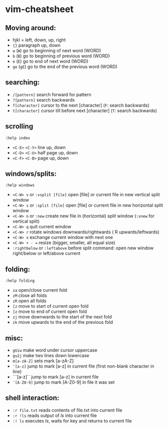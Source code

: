 # vim-cheatsheet

## Moving around:

- hjkl = left, down, up, right
- `{}` paragraph up, down
- `w` (`W`) go to beginning of next word (WORD)
- `b` (`B`) go to beginning of previous word (WORD)
- `e` (`E`) go to end of next word (WORD)
- `ge` (`gE`) go to the end of the previous word (WORD)

## searching:
- `/[pattern]` search forward for pattern
- `?[pattern]` search backwards
- `f[character]` cursor to the next [character] (`F`: search backwards)
- `t[character]` cursor till before next [character] (`T`: search backwards)

## scrolling

```
:help index
```

- `<C-E>` `<C-Y>` line up, down
- `<C-D>` `<C-U>` half page up, down
- `<C-F>` `<C-B>` page up, down

## windows/splits:

```
:help windows
```

- `<C-W> v` or `:vsplit [file]` open [file] or current file in new vertical split window
- `<C-W> s` or `:split [file]` open [file] or current file in new horizontal split window
- `<C-W> n` or `:new` create new file in (horizontal) split window (`:vnew` for vertical split)
- `<C-W> q` quit current window
- `<C-W> r` rotate windows downwards/rightwards (<C-W> R upwards/leftwards)
- `<C-W> x` exchange current window with next one
- `<C-W> + - =` resize (bigger, smaller, all equal size)
- `:rightbelow` or `:leftabove` before split command: open new window right/below or left/above current

## folding:

```
:help folding
```

- `za` open/close current fold
- `zM` close all folds
- `zR` open all folds
- `[z` move to start of current open fold
- `]z` move to end of current open fold
- `zj` move downwards to the start of the next fold
- `zk` move upwards to the end of the previous fold

## misc:
- `gUiw` make word under cursor uppercase
- `gu2j` make two lines down lowercase
- `m[a-zA-Z]` sets mark [a-zA-Z]
- `'[a-z]` jump to mark [a-z] in current file (first non-blank character in line)
- ```[a-z]`` jump to mark [a-z] in current file
- `'[A-Z0-9]` jump to mark [A-Z0-9] in file it was set

## shell interaction:

- `:r file.txt` reads contents of file.txt into current file
- `:r !ls` reads output of _ls_ into current file
- `:! ls` executes _ls_, waits for key and returns to current file 

